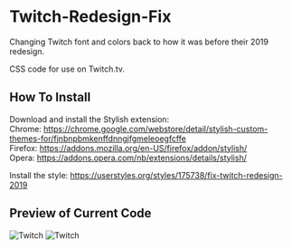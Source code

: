 # Twitch-Redesign-Fix
Changing Twitch font and colors back to how it was before their 2019 redesign.

CSS code for use on Twitch.tv.  

## How To Install
Download and install the Stylish extension:  
Chrome: https://chrome.google.com/webstore/detail/stylish-custom-themes-for/fjnbnpbmkenffdnngjfgmeleoegfcffe  
Firefox: https://addons.mozilla.org/en-US/firefox/addon/stylish/  
Opera: https://addons.opera.com/nb/extensions/details/stylish/  

Install the style: https://userstyles.org/styles/175738/fix-twitch-redesign-2019  

## Preview of Current Code
![Twitch](https://jaany.xyz/i/l0epa.jpg)
![Twitch](https://jaany.xyz/i/3idni.png)
